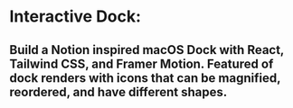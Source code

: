 # Interactive Dock:
## Build a Notion inspired macOS Dock with React, Tailwind CSS, and Framer Motion. Featured of dock renders with icons that can be magnified, reordered, and have different shapes.